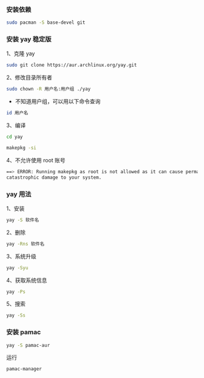 ### 安装依赖

```sh
sudo pacman -S base-devel git
```

### 安装 yay 稳定版

1、克隆 yay

```sh
sudo git clone https://aur.archlinux.org/yay.git
```

2、修改目录所有者

```sh
sudo chown -R 用户名:用户组 ./yay
```

- 不知道用户组，可以用以下命令查询

```sh
id 用户名
```

3、编译

```sh
cd yay
```

```sh
makepkg -si
```

4、不允许使用 root 账号

```sh
==> ERROR: Running makepkg as root is not allowed as it can cause permanent,
catastrophic damage to your system.
```

### yay 用法

1、安装

```sh
yay -S 软件名
```

2、删除

```sh
yay -Rns 软件名
```

3、系统升级

```sh
yay -Syu
```

4、获取系统信息

```sh
yay -Ps
```

5、搜索

```sh
yay -Ss
```

### 安装 pamac

```sh
yay -S pamac-aur
```

运行

```sh
pamac-manager
```
